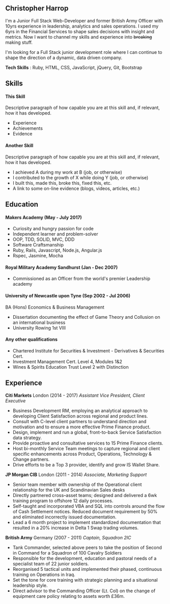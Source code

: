 ## Christopher Harrop

I'm a Junior Full Stack Web-Developer and former British Army Officer with 10yrs experience in leadership, analytics and sales operations. I used my 6yrs in the Financial Services to shape sales decisions with insight and metrics. Now I want to channel my skills and experience into ~~breaking~~ making stuff.

I'm looking for a Full Stack junior development role where I can continue to shape the direction of a dynamic, data driven company.

**Tech Skills** : Ruby, HTML, CSS, JavaScript, jQuery, Git, Bootstrap

## Skills

<!-- Leading specialist teams on Operations in Middle East
FCA Approved Person
Investment Management Certificate Level 4 qualified
Skilled in all Microsoft products (Excel, VBA, Powerpoint)
Proficient in SQL, HTML, CSS and Javascript -->

#### This Skill

Descriptive paragraph of how capable you are at this skill and, if relevant, how it has developed.

- Experience
- Achievements
- Evidence

#### Another Skill

Descriptive paragraph of how capable you are at this skill and, if relevant, how it has developed.

- I achieved A during my work at B (job, or otherwise)
- I contributed to the growth of X while doing Y (job, or otherwise)
- I built this, made this, broke this, fixed this, etc.
- A link to some on-line evidence (blogs, videos, articles, etc.)

## Education

#### Makers Academy (May - July 2017)

- Curiosity and hungry passion for code
- Independent learner and problem-solver
- OOP, TDD, SOLID, MVC, DDD
- Software Craftsmanship
- Ruby, Rails, Javascript, Node.js, Angular.js
- Rspec, Jasmine, Mocha

#### Royal Military Academy Sandhurst (Jan - Dec 2007)
- Commissioned as an Officer from the world's premier Leadership academy

#### University of Newcastle upon Tyne  (Sep 2002 - Jul 2006)
BA (Hons) Economics & Business Management
- Dissertation documenting the effect of Game Theory and Collusion on an international business
- University Rowing 1st VIII

#### Any other qualifications
- Chartered Institute for Securities & Investment - Derivatives & Securities Cert.
- Investment Management Cert. Level 4, Modules 1&2
- Wines & Spirits Education Trust Level 2 with Distinction

## Experience
**Citi Markets** London (2014 - 2017)
*Assistant Vice President, Client Executive*
- Business Development RM, employing an analytical approach to developing Client Satisfaction across regional and product lines.
- Consult with C-level client partners to understand direction and  motivation and to ensure a more effective Prime Finance product.
- Design, implement and run a global, front-to-back Service Satisfaction data strategy.
- Provide proactive and consultative services to 15 Prime Finance clients.
- Host bi-monthly Service Team meetings to capture regional and client specific enhancements across Product, Operations, Technology & Change partners.
- Drive efforts to be a Top 3 provider, identify and grow IS Wallet Share.


**JP Morgan CIB** London (2011 - 2014)
*Associate, Marketing Support*

- Senior team member with ownership of the Operational client relationship for the UK and Scandinavian Sales desks
- Directly partnered cross–asset teams; designed and delivered a 6wk training program to offshore 12 daily processes.
- Self-taught and incorporated VBA and SQL into controls around the flow of Cash Settlement notices. Reduced document requirement by 50% and eliminated incorrectly issued documentation.
- Lead a 6 month project to implement standardized documentation that resulted in a 20% increase in Delta 1 Swap trading volumes.


**British Army** Germany (2007 - 2011)
*Captain, Squadron 2IC*

- Tank Commander, selected above peers to take the position of Second in Command for a Squadron of 100 Cavalry Soldiers
- Responsible for the development, education and pastoral needs of a specialist team of 22 junior soldiers.
- Reorganised 5 tactical units and implemented their phased, continuous training on Operations in Iraq.
- Set the tone for core training with strategic planning and a situational leadership style.
- Direct advisor to the Commanding Officer (Lt. Col) on the change of equipment care policy relating to assets worth £36m.
